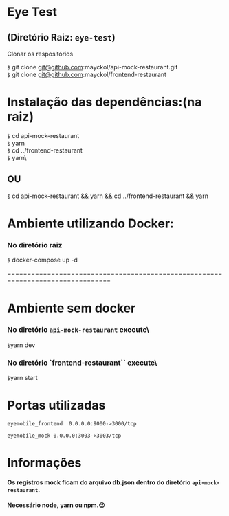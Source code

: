 # Eye Test
## (Diretório Raiz: ``eye-test``)

Clonar os respositórios

`$` git clone git@github.com:mayckol/api-mock-restaurant.git\
`$` git clone git@github.com:mayckol/frontend-restaurant

#  Instalação das dependências:(na raiz)
`$` cd api-mock-restaurant\
`$` yarn\
`$` cd ../frontend-restaurant\
`$` yarn\
##  OU
`$` cd api-mock-restaurant && yarn && cd ../frontend-restaurant && yarn
#  Ambiente utilizando Docker:

###  No diretório raiz
`$` docker-compose up -d

================================================================================
#  Ambiente sem docker

###  No diretório ``api-mock-restaurant`` execute\
`$`yarn dev
###  No diretório `frontend-restaurant`` execute\
`$`yarn start

#  Portas utilizadas

``eyemobile_frontend  0.0.0.0:9000->3000/tcp``

``eyemobile_mock 0.0.0.0:3003->3003/tcp``

#  Informações

#### Os registros mock ficam do arquivo db.json dentro do diretório ``api-mock-restaurant``.
#### Necessário node, yarn ou npm.😉
